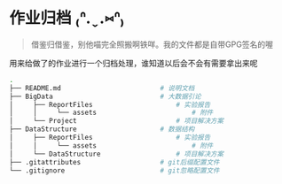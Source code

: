 # 作业归档 ₍ᐢ.ˬ.⑅ᐢ₎

> 借鉴归借鉴，别他喵完全照搬啊铁咩。我的文件都是自带GPG签名的喔

用来给做了的作业进行一个归档处理，谁知道以后会不会有需要拿出来呢

```bash
.
├── README.md                         # 说明文档
├── BigData                           # 大数据引论
│     ├── ReportFiles                     # 实验报告
│     │     └── assets                        # 附件
│     └── Project                         # 项目解决方案
├── DataStructure                     # 数据结构
│     ├── ReportFiles                     # 实验报告
│     │     └── assets                        # 附件
│     └── DataStructure                   # 项目解决方案
├── .gitattributes                    # git后缀配置文件
└── .gitignore                        # git忽略配置文件
```